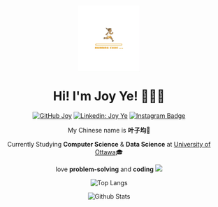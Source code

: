 
<div align="center">
<img align="center" alt="GIF" height="150px" src="runcode.gif"/>

# Hi! I'm Joy Ye! 👩🏼‍💻 
[![GitHub Joy](https://img.shields.io/github/followers/ZijunYe?label=follow&style=social)](hhttps://github.com/ZijunYe)
[![Linkedin: Joy Ye](https://img.shields.io/badge/-joyyezi-blue?style=flat-square&logo=Linkedin&logoColor=white&link=https://www.linkedin.com/in/joyyezi/)](https://www.linkedin.com/in/joyyezi/)
[![Instagram Badge](https://img.shields.io/badge/_zijunye_-purple?style=flat-square&logo=instagram&logoColor=white&link=https://instagram.com/_zijunye_/)](https://www.instagram.com/_zijunye_/)

My Chinese name is **叶子均**🌱

Currently Studying **Computer Science** & **Data Science** at 
<a href src="https://www.uottawa.ca/en">University of Ottawa</a>🎓

 love **problem-solving** and **coding**  <img src="https://media.giphy.com/media/WUlplcMpOCEmTGBtBW/giphy.gif" width="30"> 

![Top Langs](https://github-readme-stats.vercel.app/api/top-langs/?username=ZijunYe&hide=TeX&layout=compact)

![Github Stats](https://github-readme-stats.vercel.app/api?username=ZijunYe&count_private=true&show_icons=true&include_all_commits=true)
